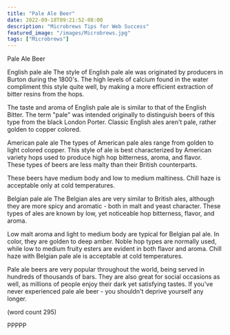 ```yaml
---
title: "Pale Ale Beer"
date: 2022-09-18T09:21:52-08:00
description: "Microbrews Tips for Web Success"
featured_image: "/images/Microbrews.jpg"
tags: ["Microbrews"]
---
```


Pale Ale Beer

English pale ale
The style of English pale ale was originated by 
producers in Burton during the 1800's.  The high 
levels of calcium found in the water compliment this
style quite well, by making a more efficient 
extraction of bitter resins from the hops.

The taste and aroma of English pale ale is similar
to that of the English Bitter.  The term "pale" was
intended originally to distinguish beers of this
type from the black London Porter.  Classic English
ales aren't pale, rather golden to copper colored.

American pale ale
The types of American pale ales range from golden
to light colored copper.  This style of ale is best
characterized by American variety hops used to
produce high hop bitterness, aroma, and flavor.  
These types of beers are less malty than their British
counterparts.

These beers have medium body and low to medium
maltiness.  Chill haze is acceptable only at cold
temperatures.

Belgian pale ale
The Belgian ales are very similar to British ales,
although they are more spicy and aromatic - both 
in malt and yeast character.  These types of ales 
are known by low, yet noticeable hop bitterness, 
flavor, and aroma.

Low malt aroma and light to medium body are typical 
for Belgian pal ale.  In color, they are golden to
deep amber.  Noble hop types are normally used, 
while low to medium fruity esters are evident in
both flavor and aroma.  Chill haze with Belgian pale
ale is acceptable at cold temperatures.

Pale ale beers are very popular throughout the world,
being served in hundreds of thousands of bars.  They
are also great for social occasions as well, as 
millions of people enjoy their dark yet satisfying
tastes.  If you've never experienced pale ale beer -
you shouldn't deprive yourself any longer.

(word count 295)

PPPPP
